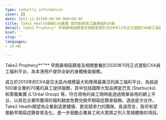 ```yaml
---
type: industry_information
cover: []
date: 2021-11-01T00:00:00.000+08:00
title: Take2 Health聯動CXA集團 提供創新員工醫療福利計劃
detail: Take2 Prophecy™ 早期鼻咽癌篩查及相關套餐於2020年11月正式進駐CXA員工福利平台，為本港用戶提供全新的身體檢查服務。
href: ''
slug: ''
languages:
- zh-HK

---
```

Take2 Prophecy**™** 早期鼻咽癌篩查及相關套餐於2020年11月正式進駐CXA員工福利平台，為本港用戶提供全新的身體檢查服務。

成立於2013年的CXA是亞太區內規模最大和應用最廣泛的員工福利平台，為超過500家企業約70萬的員工提供服務，其中包括國際大型品牌星巴克 (Starbucks) 和萊雅集團 (L'Oréal Group) 等。符合資格的員工現時能透過簡單易用的網上平台，以其在企業所獲得的福利額度免費兌換早期癌症篩查服務。透過是次合作，Take2 Health期望為企業創造更健康、更具競爭力的團隊。長遠而言，我司有望推動早期癌症篩查普及化，進一步鼓勵企業員工和大眾將之列入常規體檢的項目。